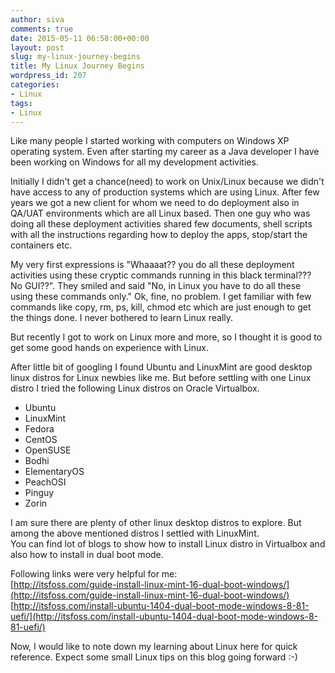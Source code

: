 ```yaml
---
author: siva
comments: true
date: 2015-05-11 06:58:00+00:00
layout: post
slug: my-linux-journey-begins
title: My Linux Journey Begins
wordpress_id: 207
categories:
- Linux
tags:
- Linux
---
```


Like many people I started working with computers on Windows XP operating system. Even after starting my career as a Java developer I have been working on Windows for all my development activities.  
  
Initially I didn't get a chance(need) to work on Unix/Linux because we didn't have access to any of production systems which are using Linux. After few years we got a new client for whom we need to do deployment also in QA/UAT environments which are all Linux based. Then one guy who was doing all these deployment activities shared few documents, shell scripts with all the instructions regarding how to deploy the apps, stop/start the containers etc.  
  
My very first expressions is "Whaaaat?? you do all these deployment activities using these cryptic commands running in this black terminal??? No GUI??". They smiled and said "No, in Linux you have to do all these using these commands only." Ok, fine, no problem. I get familiar with few commands like copy, rm, ps, kill, chmod etc which are just enough to get the things done. I never bothered to learn Linux really.  
  
But recently I got to work on Linux more and more, so I thought it is good to get some good hands on experience with Linux.  
  
After little bit of googling I found Ubuntu and LinuxMint are good desktop linux distros for Linux newbies like me. But before settling with one Linux distro I tried the following Linux distros on Oracle Virtualbox.  
  


  * Ubuntu
  * LinuxMint
  * Fedora
  * CentOS
  * OpenSUSE
  * Bodhi
  * ElementaryOS
  * PeachOSI
  * Pinguy
  * Zorin
  
  
I am sure there are plenty of other linux desktop distros to explore. But among the above mentioned distros I settled with LinuxMint.  
You can find lot of blogs to show how to install Linux distro in Virtualbox and also how to install in dual boot mode.  
  
Following links were very helpful for me:  
[http://itsfoss.com/guide-install-linux-mint-16-dual-boot-windows/](http://itsfoss.com/guide-install-linux-mint-16-dual-boot-windows/)  
[http://itsfoss.com/install-ubuntu-1404-dual-boot-mode-windows-8-81-uefi/](http://itsfoss.com/install-ubuntu-1404-dual-boot-mode-windows-8-81-uefi/)  
  
Now, I would like to note down my learning about Linux here for quick reference. Expect some small Linux tips on this blog going forward :-)  


  

